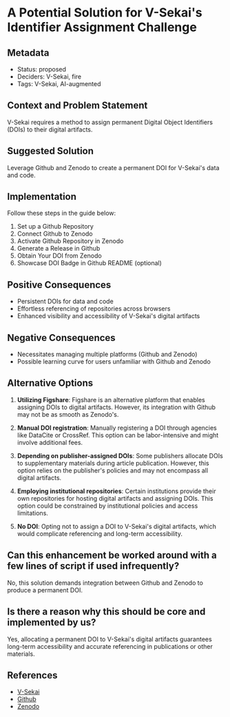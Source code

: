 # A Potential Solution for V-Sekai's Identifier Assignment Challenge

## Metadata

- Status: proposed
- Deciders: V-Sekai, fire
- Tags: V-Sekai, AI-augmented

## Context and Problem Statement

V-Sekai requires a method to assign permanent Digital Object Identifiers (DOIs) to their digital artifacts.

## Suggested Solution

Leverage Github and Zenodo to create a permanent DOI for V-Sekai's data and code.

## Implementation

Follow these steps in the guide below:

1. Set up a Github Repository
2. Connect Github to Zenodo
3. Activate Github Repository in Zenodo
4. Generate a Release in Github
5. Obtain Your DOI from Zenodo
6. Showcase DOI Badge in Github README (optional)

## Positive Consequences

- Persistent DOIs for data and code
- Effortless referencing of repositories across browsers
- Enhanced visibility and accessibility of V-Sekai's digital artifacts

## Negative Consequences

- Necessitates managing multiple platforms (Github and Zenodo)
- Possible learning curve for users unfamiliar with Github and Zenodo

## Alternative Options

1. **Utilizing Figshare**: Figshare is an alternative platform that enables assigning DOIs to digital artifacts. However, its integration with Github may not be as smooth as Zenodo's.

2. **Manual DOI registration**: Manually registering a DOI through agencies like DataCite or CrossRef. This option can be labor-intensive and might involve additional fees.

3. **Depending on publisher-assigned DOIs**: Some publishers allocate DOIs to supplementary materials during article publication. However, this option relies on the publisher's policies and may not encompass all digital artifacts.

4. **Employing institutional repositories**: Certain institutions provide their own repositories for hosting digital artifacts and assigning DOIs. This option could be constrained by institutional policies and access limitations.

5. **No DOI**: Opting not to assign a DOI to V-Sekai's digital artifacts, which would complicate referencing and long-term accessibility.

## Can this enhancement be worked around with a few lines of script if used infrequently?

No, this solution demands integration between Github and Zenodo to produce a permanent DOI.

## Is there a reason why this should be core and implemented by us?

Yes, allocating a permanent DOI to V-Sekai's digital artifacts guarantees long-term accessibility and accurate referencing in publications or other materials.

## References

- [V-Sekai](https://v-sekai.org/)
- [Github](https://github.com/)
- [Zenodo](https://zenodo.org/)